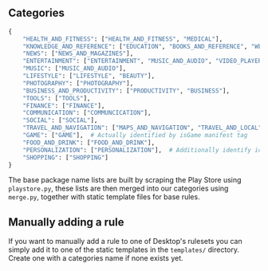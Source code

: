 ## Categories

```python
{
    "HEALTH_AND_FITNESS": ["HEALTH_AND_FITNESS", "MEDICAL"],
    "KNOWLEDGE_AND_REFERENCE": ["EDUCATION", "BOOKS_AND_REFERENCE", "WEATHER"],
    "NEWS": ["NEWS_AND_MAGAZINES"],
    "ENTERTAINMENT": ["ENTERTAINMENT", "MUSIC_AND_AUDIO", "VIDEO_PLAYERS"],
    "MUSIC": ["MUSIC_AND_AUDIO"],
    "LIFESTYLE": ["LIFESTYLE", "BEAUTY"],
    "PHOTOGRAPHY": ["PHOTOGRAPHY"],
    "BUSINESS_AND_PRODUCTIVITY": ["PRODUCTIVITY", "BUSINESS"],
    "TOOLS": ["TOOLS"],
    "FINANCE": ["FINANCE"],
    "COMMUNICATION": ["COMMUNCICATION"],
    "SOCIAL": ["SOCIAL"],
    "TRAVEL_AND_NAVIGATION": ["MAPS_AND_NAVIGATION", "TRAVEL_AND_LOCAL"],
    "GAME": ["GAME"],  # Actually identified by isGame manifest tag
    "FOOD_AND_DRINK": ["FOOD_AND_DRINK"],
    "PERSONALIZATION": ["PERSONALIZATION"],  # Additionally identify icon packs by manifest
    "SHOPPING": ["SHOPPING"]
}
```

The base package name lists are built by scraping the Play Store using `playstore.py`, these lists are then merged into our categories using `merge.py`, together with static template files for base rules.

## Manually adding a rule

If you want to manually add a rule to one of Desktop's rulesets you can simply add it to one of the static templates in the `templates/` directory. Create one with a categories name if none exists yet.
